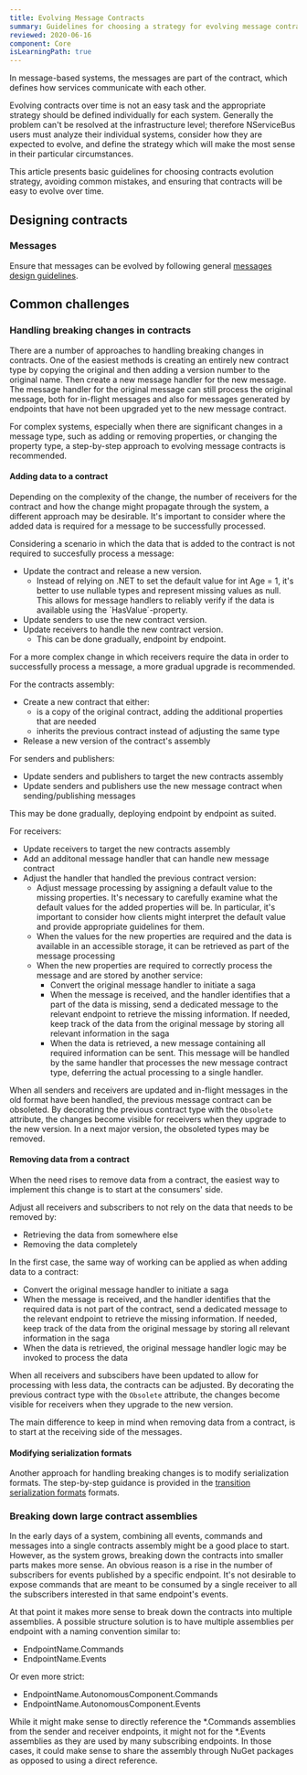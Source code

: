```yaml
---
title: Evolving Message Contracts
summary: Guidelines for choosing a strategy for evolving message contracts
reviewed: 2020-06-16
component: Core
isLearningPath: true
---
```


In message-based systems, the messages are part of the contract, which defines how services communicate with each other.

Evolving contracts over time is not an easy task and the appropriate strategy should be defined individually for each system. Generally the problem can't be resolved at the infrastructure level; therefore NServiceBus users must analyze their individual systems, consider how they are expected to evolve, and define the strategy which will make the most sense in their particular circumstances.

This article presents basic guidelines for choosing contracts evolution strategy, avoiding common mistakes, and ensuring that contracts will be easy to evolve over time.


## Designing contracts


### Messages

Ensure that messages can be evolved by following general [messages design guidelines](/nservicebus/messaging/messages-events-commands.md#designing-messages).


## Common challenges

### Handling breaking changes in contracts

There are a number of approaches to handling breaking changes in contracts. One of the easiest methods is creating an entirely new contract type by copying the original and then adding a version number to the original name. Then create a new message handler for the new message. The message handler for the original message can still process the original message, both for in-flight messages and also for messages generated by endpoints that have not been upgraded yet to the new message contract.

For complex systems, especially when there are significant changes in a message type, such as adding or removing properties, or changing the property type, a step-by-step approach to evolving message contracts is recommended.

#### Adding data to a contract

Depending on the complexity of the change, the number of receivers for the contract and how the change might propagate through the system, a different approach may be desirable.
It's important to consider where the added data is required for a message to be successfully processed.

Considering a scenario in which the data that is added to the contract is not required to succesfully process a message:

* Update the contract and release a new version.
  * Instead of relying on .NET to set the default value for int Age = 1, it's better to use nullable types and represent missing values as null. This allows for message handlers to reliably verify if the data is available using the ´HasValue´-property.
* Update senders to use the new contract version.
* Update receivers to handle the new contract version. 
  * This can be done gradually, endpoint by endpoint. 

For a more complex change in which receivers require the data in order to successfully process a message, a more gradual upgrade is recommended.

For the contracts assembly:

* Create a new contract that either:
  * is a copy of the original contract, adding the additional properties that are needed
  * inherits the previous contract instead of adjusting the same type
* Release a new version of the contract's assembly

For senders and publishers:

* Update senders and publishers to target the new contracts assembly
* Update senders and publishers use the new message contract when sending/publishing messages

This may be done gradually, deploying endpoint by endpoint as suited.

For receivers:

* Update receivers to target the new contracts assembly
* Add an additonal message handler that can handle new message contract
* Adjust the handler that handled the previous contract version:
  * Adjust message processing by assigning a default value to the missing properties.  It's necessary to carefully examine what the default values for the added properties will be. In particular, it's important to consider how clients might interpret the default value and provide appropriate guidelines for them.
  * When the values for the new properties are required and the data is available in an accessible storage, it can be retrieved as part of the message processing
  * When the new properties are required to correctly process the message and are stored by another service:
    * Convert the original message handler to initiate a saga
    * When the message is received, and the handler identifies that a part of the data is missing, send a dedicated message to the relevant endpoint to retrieve the missing information. If needed, keep track of the data from the original message by storing all relevant information in the saga
    * When the data is retrieved, a new message containing all required information can be sent. This message will be handled by the same handler that processes the new message contract type, deferring the actual processing to a single handler.

When all senders and receivers are updated and in-flight messages in the old format have been handled, the previous message contract can be obsoleted. By decorating the previous contract type with the `Obsolete` attribute, the changes become visible for receivers when they upgrade to the new version.
In a next major version, the obsoleted types may be removed.

#### Removing data from a contract

When the need rises to remove data from a contract, the easiest way to implement this change is to start at the consumers' side.

Adjust all receivers and subscribers to not rely on the data that needs to be removed by:

  * Retrieving the data from somewhere else
  * Removing the data completely

In the first case, the same way of working can be applied as when adding data to a contract:

* Convert the original message handler to initiate a saga
* When the message is received, and the handler identifies that the required data is not part of the contract, send a dedicated message to the relevant endpoint to retrieve the missing information. If needed, keep track of the data from the original message by storing all relevant information in the saga
* When the data is retrieved, the original message handler logic may be invoked to process the data

When all receivers and subscibers have been updated to allow for processing with less data, the contracts can be adjusted. By decorating the previous contract type with the `Obsolete` attribute, the changes become visible for receivers when they upgrade to the new version.

The main difference to keep in mind when removing data from a contract, is to start at the receiving side of the messages.

#### Modifying serialization formats

Another approach for handling breaking changes is to modify serialization formats. The step-by-step guidance is provided in the [transition serialization formats](/samples/serializers/transitioning-formats/) formats.

### Breaking down large contract assemblies

In the early days of a system, combining all events, commands and messages into a single contracts assembly might be a good place to start. However, as the system grows, breaking down the contracts into smaller parts makes more sense. An obvious reason is a rise in the number of subscribers for events published by a specific endpoint. It's not desirable to expose commands that are meant to be consumed by a single receiver to all the subscribers interested in that same endpoint's events.

At that point it makes more sense to break down the contracts into multiple assemblies. A possible structure solution is to have multiple assemblies per endpoint with a naming convention similar to:

* EndpointName.Commands
* EndpointName.Events

Or even more strict:

* EndpointName.AutonomousComponent.Commands
* EndpointName.AutonomousComponent.Events

While it might make sense to directly reference the \*.Commands assemblies from the sender and receiver endpoints, it might not for the \*.Events assemblies as they are used by many subscribing endpoints. In those cases, it could make sense to share the assembly through NuGet packages as opposed to using a direct reference.
